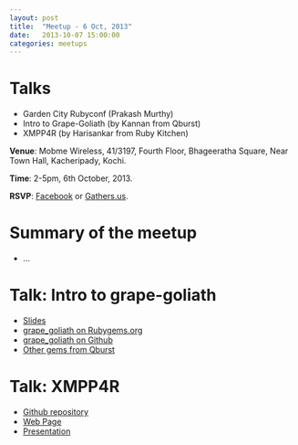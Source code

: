 ```yaml
---
layout: post
title:  "Meetup - 6 Oct, 2013"
date:   2013-10-07 15:00:00
categories: meetups
---
```


# Talks

* Garden City Rubyconf (Prakash Murthy)
* Intro to Grape-Goliath (by Kannan from Qburst)
* XMPP4R (by Harisankar from Ruby Kitchen)

**Venue**: Mobme Wireless, 41/3197, Fourth Floor, Bhageeratha Square, Near Town Hall, Kacheripady, Kochi.

**Time**: 2-5pm, 6th October, 2013.

**RSVP**: [Facebook](https://www.facebook.com/events/641152625924594/) or [Gathers.us](http://gathers.us/events/kerala-ruby-users-group-meetup-oct-2013).

# Summary of the meetup

* ...

# Talk: Intro to grape-goliath

* [Slides](http://www.slideshare.net/kannanreghu9/grape-golilath)
* [grape_goliath on Rubygems.org](http://rubygems.org/gems/grape_goliath)
* [grape_goliath on Github](https://github.com/qburstruby/grape_goliath)
* [Other gems from Qburst](https://github.com/qburstruby?tab=repositories)

# Talk: XMPP4R

* [Github repository](http://github.com/xmpp4r/xmpp4r)
* [Web Page](http://xmpp4r.github.io)
* [Presentation](http://www.slideshare.net/coderhs/xmpp4r)

